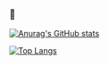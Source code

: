 ### 👋

[![Anurag's GitHub stats](https://github-readme-stats.vercel.app/api?username=zhaoky&show_icons=true)](https://github.com/zhaoky)

[![Top Langs](https://github-readme-stats.vercel.app/api/top-langs/?username=zhaoky&layout=compact)](https://github.com/zhaoky)

